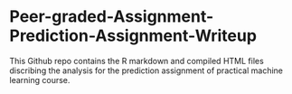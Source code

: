 # Peer-graded-Assignment-Prediction-Assignment-Writeup
This Github repo contains the R markdown and compiled HTML files discribing the analysis for the prediction assignment of practical machine learning course.
